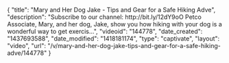 {
    "title": "Mary and Her Dog Jake - Tips and Gear for a Safe Hiking Adve",
    "description": "Subscribe to our channel: http:\/\/bit.ly\/12dY9oO Petco Associate, Mary, and her dog, Jake, show you how hiking with your dog is a wonderful way to get exercis...",
    "videoid": "144778",
    "date_created": "1437693588",
    "date_modified": "1418181174",
    "type": "captivate",
    "layout": "video",
    "url": "\/v\/mary-and-her-dog-jake-tips-and-gear-for-a-safe-hiking-adve\/144778"
}